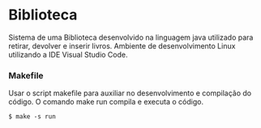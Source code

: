 # Biblioteca
Sistema de uma Biblioteca desenvolvido na linguagem java utilizado para retirar, devolver e inserir livros.
Ambiente de desenvolvimento Linux utilizando a IDE Visual Studio Code.
### Makefile
Usar o script makefile para auxiliar no desenvolvimento e compilação do código. O comando make run compila e executa o código.
```
$ make -s run
```
